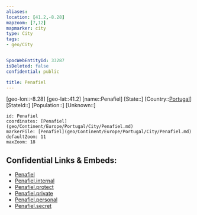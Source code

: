```yaml
---
aliases: 
location: [41.2,-8.28]
mapzoom: [7,12] 
mapmarker: city 
type: City
tags:
- geo/City


SpocWebEntityId: 33287
isDeleted: false
confidential: public

title: Penafiel
---
```

[geo-lon::-8.28]
[geo-lat::41.2]
[name::Penafiel]
[State::]
[Country::[Portugal](geo/Continent/Europe/Portugal.md)]
[StateId::]
[Population::]
[Unknown::]


```leaflet
id: Penafiel
coordinates: [Penafiel](geo/Continent/Europe/Portugal/City/Penafiel.md)
markerFile: [Penafiel](geo/Continent/Europe/Portugal/City/Penafiel.md)
defaultZoom: 11 
maxZoom: 18
```


## Confidential Links & Embeds: 
- [Penafiel](../../../../../../_public/geo/Continent/Europe/Portugal/City/Penafiel.md) 
- [Penafiel.internal](../../../../../../_internal/geo/Continent/Europe/Portugal/City/Penafiel.internal.md) 
- [Penafiel.protect](../../../../../../_protect/geo/Continent/Europe/Portugal/City/Penafiel.protect.md) 
- [Penafiel.private](../../../../../../_private/geo/Continent/Europe/Portugal/City/Penafiel.private.md) 
- [Penafiel.personal](../../../../../../_personal/geo/Continent/Europe/Portugal/City/Penafiel.personal.md) 
- [Penafiel.secret](../../../../../../_secret/geo/Continent/Europe/Portugal/City/Penafiel.secret.md) 
